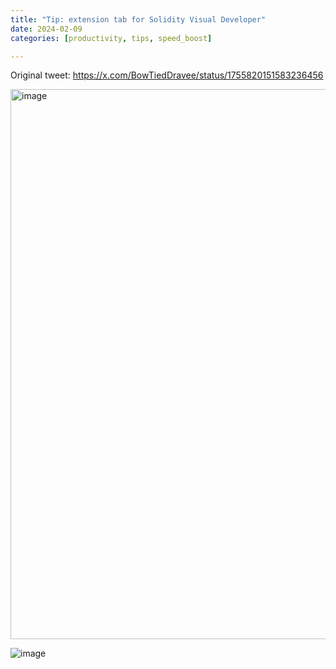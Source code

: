 ```yaml
---
title: "Tip: extension tab for Solidity Visual Developer"
date: 2024-02-09
categories: [productivity, tips, speed_boost]

---
```


Original tweet: https://x.com/BowTiedDravee/status/1755820151583236456

<img width="880" alt="image" src="https://github.com/user-attachments/assets/26fdc976-81da-448c-86d9-929b9f8b316d" />

![image](https://github.com/user-attachments/assets/848b0cc1-3dc3-4d91-bae1-da09412b652f)
